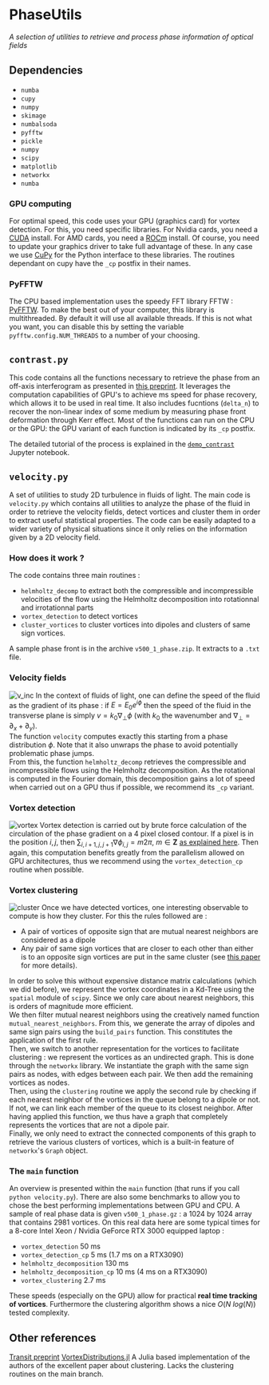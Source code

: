 # PhaseUtils
*A selection of utilities to retrieve and process phase information of optical fields*

## Dependencies

- `numba`
- `cupy`
- `numpy`
- `skimage`
- `numbalsoda`
- `pyfftw`
- `pickle`
- `numpy`
- `scipy`
- `matplotlib`
- `networkx`
- `numba`

### GPU computing

For optimal speed, this code uses your GPU (graphics card) for vortex detection. For this, you need specific libraries. For Nvidia cards, you need a [CUDA](https://developer.nvidia.com/cuda-toolkit) install. For AMD cards, you need a [ROCm](https://rocmdocs.amd.com/en/latest/) install. Of course, you need to update your graphics driver to take full advantage of these. In any case we use [CuPy](cupy.dev) for the Python interface to these libraries. The routines dependant on cupy have the `_cp` postfix in their names.


### PyFFTW

The CPU based implementation uses the speedy FFT library FFTW : [PyFFTW](https://pyfftw.readthedocs.io/en/latest/). To make the best out of your computer, this library is multithreaded. By default it will use all available threads. If this is not what you want, you can disable this by setting the variable `pyfftw.config.NUM_THREADS` to a number of your choosing.

## `contrast.py`

This code contains all the functions necessary to retrieve the phase from an off-axis interferogram as presented in [this preprint](https://arxiv.org/abs/2202.05764).
It leverages the computation capabilities of GPU's to achieve ms speed for phase recovery, which allows it to be used in real time.
It also includes fucntions (`delta_n`) to recover the non-linear index of some medium by measuring phase front deformation through Kerr effect.
Most of the functions can run on the CPU or the GPU: the GPU variant of each function is indicated by its `_cp` postfix.

The detailed tutorial of the process is explained in the [`demo_contrast`](demo_contrast.ipynb) Jupyter notebook.

## `velocity.py`

A set of utilities to study 2D turbulence in fluids of light. The main code is `velocity.py` which contains all utilities to analyze the phase of the fluid in order to retrieve the velocity fields, detect vortices and cluster them in order to extract useful statistical properties. The code can be easily adapted to a wider variety of physical situations since it only relies on the information given by a 2D velocity field.

### How does it work ?

The code contains three main routines : 
- `helmholtz_decomp` to extract both the compressible and incompressible velocities of the flow using the Helmholtz decomposition into rotationnal and irrotationnal parts
- `vortex_detection` to detect vortices
- `cluster_vortices` to cluster vortices into dipoles and clusters of same sign vortices.

A sample phase front is in the archive `v500_1_phase.zip`. It extracts to a `.txt` file.

### Velocity fields 

![v_inc](assets/v_inc.png)
In the context of fluids of light, one can define the speed of the fluid as the gradient of its phase : if $E = E_0 e^{i\phi}$ then the speed of the fluid in the transverse plane is simply $v =k_0 \nabla_\perp \phi$ (with $k_0$ the wavenumber and $\nabla_\perp = \partial_x+\partial_y$).\
The function `velocity` computes exactly this starting from a phase distribution $\phi$. Note that it also unwraps the phase to avoid potentially problematic phase jumps.\
From this, the function `helmholtz_decomp` retrieves the compressible and incompressible flows using the Helmholtz decomposition. As the rotational is computed in the Fourier domain, this decomposition gains a lot of speed when carried out on a GPU thus if possible, we recommend its `_cp` variant.

### Vortex detection
![vortex](assets/vortex_detection.png)
Vortex detection is carried out by brute force calculation of the circulation of the phase gradient on a 4 pixel closed contour. If a pixel is in the position $i, j$, then $\sum_{i,i+1, j, j+1}\nabla\phi_{i,j}= m2\pi,~m\in\mathbf{Z}$ [as explained here](https://www.google.com/url?sa=t&rct=j&q=&esrc=s&source=web&cd=&cad=rja&uact=8&ved=2ahUKEwjB9qyC27D6AhWKZMAKHQNuD8gQFnoECBUQAQ&url=https%3A%2F%2Fopg.optica.org%2Fabstract.cfm%3Furi%3Doe-20-5-4988&usg=AOvVaw1tuvDn9DdnRWvQxqjd1SVL). Then again, this computation benefits greatly from the parallelism allowed on GPU architectures, thus we recommend using the `vortex_detection_cp` routine when possible.

### Vortex clustering
![cluster](assets/clusters.png)
Once we have detected vortices, one interesting observable to compute is how they cluster. For this the rules followed are :
- A pair of vortices of opposite sign that are mutual nearest neighbors are considered as a dipole
- Any pair of same sign vortices that are closer to each other than either is to an opposite sign vortices are put in the same cluster 
(see [this paper](https://journals.aps.org/prl/abstract/10.1103/PhysRevLett.112.145301) for more details).

In order to solve this without expensive distance matrix calculations (which we did before), we represent the vortex coordinates in a Kd-Tree using the `spatial` module of `scipy`. Since we only care about nearest neighbors, this is orders of magnitude more efficient. \
We then filter mutual nearest neighbors using the creatively named function `mutual_nearest_neighbors`. From this, we generate the array of dipoles and same sign pairs using the `build_pairs` function. This constitutes the application of the first rule.\
Then, we switch to another representation for the vortices to facilitate clustering : we represent the vortices as an undirected graph. This is done through the `networkx` library. We instantiate the graph with the same sign pairs as nodes, with edges between each pair. We then add the remaining vortices as nodes.\
Then, using the `clustering` routine we apply the second rule by checking if each nearest neighbor of the vortices in the queue belong to a dipole or not. If not, we can link each member of the queue to its closest neighbor. After having applied this function, we thus have a graph that completely represents the vortices that are not a dipole pair.\
Finally, we only need to extract the connected components of this graph to retrieve the various clusters of vortices, which is a built-in feature of `networkx`'s `Graph` object. 

### The `main` function

An overview is presented within the `main` function (that runs if you call `python velocity.py`). There are also some benchmarks to allow you to chose the best performing implementations between GPU and CPU. A sample of real phase data is given `v500_1_phase.gz` : a 1024 by 1024 array that contains 2981 vortices. On this real data here are some typical times for a 8-core Intel Xeon / Nvidia GeForce RTX 3000 equipped laptop :
- `vortex_detection` 50 ms
- `vortex_detection_cp` 5 ms (1.7 ms on a RTX3090)
- `helmholtz_decomposition` 130 ms
- `helmholtz_decomposition_cp` 10 ms (4 ms on a RTX3090)
- `vortex_clustering` 2.7 ms

These speeds (especially on the GPU) allow for practical **real time tracking of vortices**. Furthermore the clustering algorithm shows a nice $O(N~log(N))$ tested complexity.

## Other references
[Transit preprint](https://arxiv.org/abs/2202.05764)
[VortexDistributions.jl](https://github.com/AshtonSBradley/VortexDistributions.jl) A Julia based implementation of the authors of the excellent paper about clustering. Lacks the clustering routines on the main branch. 
